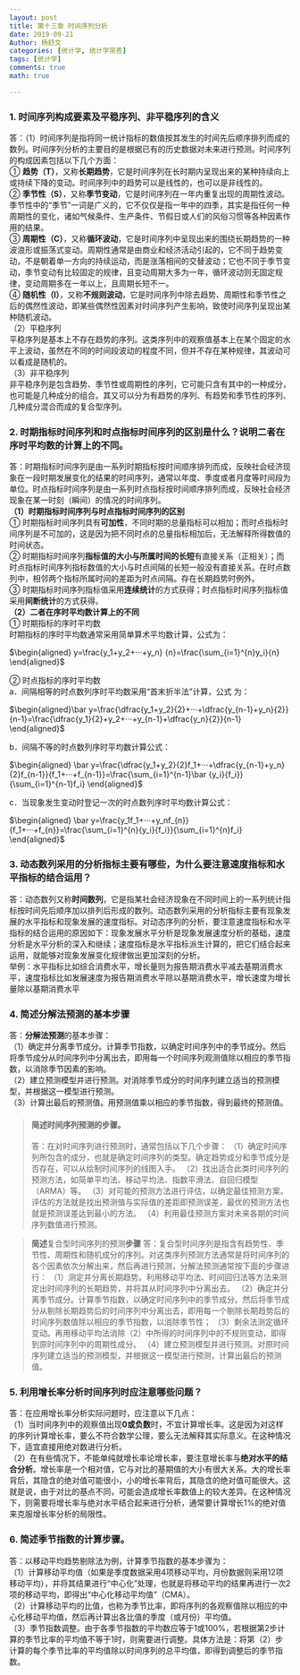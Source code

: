 ```yaml
---
layout: post
title: 第十三章 时间序列分析
date: 2019-09-21
Author: 杨舒文
categories: [统计学, 统计学简答]
tags: [统计学]
comments: true
math: true

---
```


### 1. 时间序列构成要素及平稳序列、非平稳序列的含义

答：（1）时间序列是指将同一统计指标的数值按其发生的时间先后顺序排列而成的数列。时间序列分析的主要目的是根据已有的历史数据对未来进行预测。时间序列的构成因素包括以下几个方面：   
① **趋势（T）**，又称**长期趋势**，它是时间序列在长时期内呈现出来的某种持续向上或持续下降的变动。时间序列中的趋势可以是线性的，也可以是非线性的。  
② **季节性（S）**，又称**季节变动**，它是时间序列在一年内重复出现的周期性波动。季节性中的“季节”一词是广义的，它不仅仅是指一年中的四季，其实是指任何一种周期性的变化，诸如气候条件、生产条件、节假日或人们的风俗习惯等各种因素作用的结果。  
③ **周期性（C）**，又称**循环波动**，它是时间序列中呈现出来的围绕长期趋势的一种波浪形或振荡式变动。周期性通常是由商业和经济活动引起的，它不同于趋势变动，不是朝着单一方向的持续运动，而是涨落相间的交替波动；它也不同于季节变动，季节变动有比较固定的规律，且变动周期大多为一年，循环波动则无固定规律，变动周期多在一年以上，且周期长短不一。  
④ **随机性（I）**，又称**不规则波动**，它是时间序列中除去趋势、周期性和季节性之后的偶然性波动，即某些偶然性因素对时间序列产生影响，致使时间序列呈现出某种随机波动。  
（2）平稳序列  
平稳序列是基本上不存在趋势的序列。这类序列中的观察值基本上在某个固定的水平上波动，虽然在不同的时间段波动的程度不同，但并不存在某种规律，其波动可以看成是随机的。  
（3）非平稳序列  
非平稳序列是包含趋势、季节性或周期性的序列，它可能只含有其中的一种成分，也可能是几种成分的组合。其又可以分为有趋势的序列、有趋势和季节性的序列、几种成分混合而成的复合型序列。



### 2. 时期指标时间序列和时点指标时间序列的区别是什么？说明二者在序时平均数的计算上的不同。

答：时期指标时间序列是由一系列时期指标按时间顺序排列而成，反映社会经济现象在一段时期发展变化的结果的时间序列，通常以年度、季度或者月度等时间段为单位。时点指标时间序列是由一系列时点指标按时间顺序排列而成，反映社会经济现象在某一时刻（瞬间）的情况的时间序列。  
**（1）时期指标时间序列与时点指标时间序列的区别**  
① 时期指标时间序列具有**可加性**，不同时期的总量指标可以相加；而时点指标时间序列是不可加的，这是因为把不同时点的总量指标相加后，无法解释所得数值的时间状态。  
② 时期指标时间序列**指标值的大小与所属时间的长短**有直接关系（正相关）；而时点指标时间序列指标数值的大小与时点间隔的长短一般没有直接关系。在时点数列中，相邻两个指标所属时间的差距为时点间隔。存在长期趋势时例外。  
③ 时期指标时间序列指标值采用**连续统计**的方式获得；时点指标时间序列指标值采用**间断统计**的方式获得。  
**（2）二者在序时平均数计算上的不同**  
① 时期指标的序时平均数  
时期指标的序时平均数通常采用简单算术平均数计算，公式为：  

$\begin{aligned} y=\frac{y_1+y_2+···+y_n} {n}=\frac{\sum_{i=1}^{n}y_i}{n} \end{aligned}$   

② 时点指标的序时平均数  
a．间隔相等的时点数列序时平均数采用“首末折半法”计算，公式
为：  

$\begin{aligned}\bar y=\frac{\dfrac{y_1+y_2}{2}+···+\dfrac{y_{n-1}+y_n}{2}}{n-1}=\frac{\dfrac{y_1}{2}+y_2+···+y_{n-1}+\dfrac{y_n}{2}}{n-1} \end{aligned}$    

b．间隔不等的时点数列序时平均数计算公式：  

$\begin{aligned} \bar y=\frac{\dfrac{y_1+y_2}{2}f_1+···+\dfrac{y_{n-1}+y_n}{2}f_{n-1}}{f_1+···+f_{n-1}}=\frac{\sum_{i=1}^{n-1}\bar {y_i}{f_i}}{\sum_{i=1}^{n-1}f_i} \end{aligned}$   

c．当现象发生变动时登记一次的时点数列序时平均数计算公式：  

$\begin{aligned} \bar y=\frac{y_1f_1+···+y_nf_{n}}{f_1+···+f_{n}}=\frac{\sum_{i=1}^{n}{y_i}{f_i}}{\sum_{i=1}^{n}f_i} \end{aligned}$    



### 3. 动态数列采用的分析指标主要有哪些，为什么要注意速度指标和水平指标的结合运用？

答：动态数列又称**时间数列**，它是指某社会经济现象在不同时间上的一系列统计指标按时间先后顺序加以排列后形成的数列。动态数列采用的分析指标主要有现象发展的水平指标和现象发展的速度指标。对动态序列的分析，要注意速度指标和水平指标的结合运用的原因如下：现象发展水平分析是现象发展速度分析的基础，速度分析是水平分析的深入和继续；速度指标是水平指标派生计算的，把它们结合起来运用，就能够对现象发展变化规律做出更加深刻的分析。  
举例：水平指标比如综合消费水平，增长量则为报告期消费水平减去基期消费水平，速度指标比如发展速度为报告期消费水平除以基期消费水平，增长速度为增长量除以基期消费水平



### 4. 简述分解法预测的基本步骤

答：**分解法预测**的基本步骤：  
（1）确定并分离季节成分。计算季节指数，以确定时间序列中的季节成分。然后将季节成分从时间序列中分离出去，即用每一个时间序列观测值除以相应的季节指数，以消除季节因素的影响。  
（2）建立预测模型并进行预测。对消除季节成分的时间序列建立适当的预测模型，并根据这一模型进行预测。  
（3）计算出最后的预测值。用预测值乘以相应的季节指数，得到最终的预测值。  

> #### **简述**时间序列预测**的步骤。**
>
> 答：在对时间序列进行预测时，通常包括以下几个步骤：
> （1）确定时间序列所包含的成分，也就是确定时间序列的类型。确定趋势成分和季节成分是否存在，可以从绘制时间序列的线图入手。
> （2）找出适合此类时间序列的预测方法，如简单平均法、移动平均法、指数平滑法、自回归模型（ARMA）等。
> （3）对可能的预测方法进行评估，以确定最佳预测方案。评估的方法就是找出预测值与实际值的差距即预测误差，最优的预测方法也就是预测误差达到最小的方法。
> （4）利用最佳预测方案对未来各期的时间序列数值进行预测。

> **简述**复合型时间序列的预测**步骤**
> 答：复合型时间序列是指含有趋势性、季节性、周期性和随机成分的序列。对这类序列预测方法通常是将时间序列的各个因素依次分解出来，然后再进行预测，分解法预测通常按下面的步骤进行：
> （1）测定并分离长期趋势。利用移动平均法、时间回归法等方法来测定出时间序列的长期趋势，并将其从时间序列中分离出去。
> （2）确定并分离季节成分。计算季节指数，以确定时间序列中的季节成分。然后将季节成分从剔除长期趋势后的时间序列中分离出去，即用每一个剔除长期趋势后的时间序列数值除以相应的季节指数，以消除季节性；
> （3）剩余法测定循环变动。再用移动平均法消除（2）中所得的时间序列中的不规则变动，即得到原时间序列中的周期性成分。
> （4）建立预测模型并进行预测。对原时间序列建立适当的预测模型，并根据这一模型进行预测，计算出最后的预测值。



### 5. 利用增长率分析时间序列时应注意哪些问题？

答：在应用增长率分析实际问题时，应注意以下几点：  
（1）当时间序列中的观察值出现**0或负数**时，不宜计算增长率。这是因为对这样的序列计算增长率，要么不符合数学公理，要么无法解释其实际意义。在这种情况下，适宜直接用绝对数进行分析。  
（2）在有些情况下，不能单纯就增长率论增长率，要注意增长率与**绝对水平的结合分析**。增长率是一个相对值，它与对比的基期值的大小有很大关系。大的增长率背后，其隐含的绝对值可能很小，小的增长率背后，其隐含的绝对值可能很大。这就是说，由于对比的基点不同，可能会造成增长率数值上的较大差异。在这种情况下，则需要将增长率与绝对水平结合起来进行分析，通常要计算增长1%的绝对值来克服增长率分析的局限性。



### 6. 简述季节指数的计算步骤。

答：以移动平均趋势剔除法为例，计算季节指数的基本步骤为：  
（1）计算移动平均值（如果是季度数据采用4项移动平均，月份数据则采用12项移动平均），并将其结果进行“中心化”处理，也就是将移动平均的结果再进行一次2项的移动平均，即得出“中心化移动平均值”（CMA）。  
（2）计算移动平均的比值，也称为季节比率，即将序列的各观察值除以相应的中心化移动平均值，然后再计算出各比值的季度（或月份）平均值。  
（3）季节指数调整。由于各季节指数的平均数应等于1或100%，若根据第2步计算的季节比率的平均值不等于1时，则需要进行调整。具体方法是：将第（2）步计算的每个季节比率的平均值除以时间序列的总平均值，即得到调整后的季节指数。
